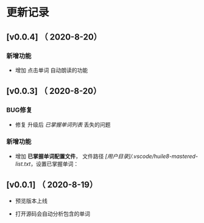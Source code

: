 # 更新记录

## [v0.0.4] （ 2020-8-20）

### 新增功能

- 增加 点击单词 自动朗读的功能

## [v0.0.3] （ 2020-8-20）

### BUG修复

- 修复 升级后 *已掌握单词列表* 丢失的问题

### 新增功能

- 增加 **已掌握单词配置文件**， 文件路径 *[用户目录]/.vscode/huile8-mastered-list.txt*，设置已掌握单词：

## [v0.0.1] （ 2020-8-19）

- 预览版本上线

- 打开源码会自动分析包含的单词